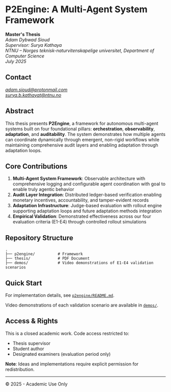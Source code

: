 # P2Engine: A Multi-Agent System Framework

**Master's Thesis**  
*Adam Dybwad Sioud*  
*Supervisor: Surya Kathaya*  
*NTNU – Norges teknisk-naturvitenskapelige universitet, Department of Computer Science*   
*July 2025*

## Contact
*adam.sioud@protonmail.com*  
*surya.b.kathayat@ntnu.no*  

## Abstract

This thesis presents **P2Engine**, a framework for autonomous multi-agent systems built on four foundational pillars: **orchestration**, **observability**, **adaptation**, and **auditability**. The system demonstrates how multiple agents can coordinate dynamically through emergent, non-rigid workflows while maintaining comprehensive audit layers and enabling adaptation through  adaptation loops.

## Core Contributions

1. **Multi-Agent System Framework**: Observable architecture with comprehensive logging and configurable agent coordination with goal to enable truly agentic behavior
2. **Audit Layer Integration**: Distributed ledger-based verification enabling monetary incentives, accountability, and tamper-evident records
3. **Adaptation Infrastructure**: Judge-based evaluation with rollout engine supporting adaptation loops and future adaptation methods integration
4. **Empirical Validation**: Demonstrated effectiveness across our four evaluation criteria (E1-E4) through controlled rollout simulations

## Repository Structure

```
.
├── p2engine/          # Framework   
├── thesis/            # PDF Document
├── demos/             # Video demonstrations of E1-E4 validation scenarios
```

## Quick Start


For implementation details, see [`p2engine/README.md`](p2engine/README.md).


Video demonstrations of each validation scenario are available in [`demos/`](demos/).

## Access & Rights

This is a closed academic work. Code access restricted to:
- Thesis supervisor
- Student author  
- Designated examiners (evaluation period only)

**Note**: Ideas and implementations require explicit permission for redistribution.

---

© 2025 - Academic Use Only
